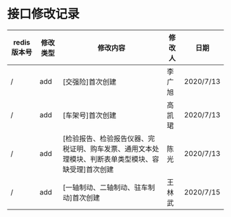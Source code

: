 # 接口修改记录

redis版本号 | 修改类型 | 修改内容 | 修改人 | 日期
----- | ------ | --------------- | ---------------- | -------
/ | add | [交强险]首次创建 | 李广旭 | 2020/7/13
/ | add | [车架号]首次创建 | 高凯珺 | 2020/7/13
/ | add | [检验报告、检验报告仪器、完税证明、购车发票、通用文本处理模块、判断表单类型模块、容缺受理]首次创建 | 陈光 | 2020/7/13
/ | add | [一轴制动、二轴制动、驻车制动]首次创建 | 王林武 | 2020/7/15
